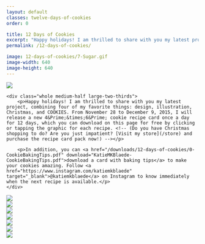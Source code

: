 ```yaml
---
layout: default
classes: twelve-days-of-cookies
order: 0

title: 12 Days of Cookies
excerpt: "Happy holidays! I am thrilled to share with you my latest project, combining four of my favorite things: design, illustration, Christmas, and COOKIES."
permalink: /12-days-of-cookies/

image: 12-days-of-cookies/7-Sugar.gif
image-width: 640
image-height: 640
---
```


<div class="grid twelve-days-of-cookies">
	<div class="whole medium-half large-third">
		<img src="/images/pages/12-days-of-cookies/0-BakingTipsPromo.png" />
	</div>

	<div class="whole medium-half large-two-thirds">
		<p>Happy holidays! I am thrilled to share with you my latest project, combining four of my favorite things: design, illustration, Christmas, and COOKIES. From November 28 to December 9, 2015, I will release a new 4&Prime;&times;6&Prime; cookie recipe card once a day for 12 days, which you can download on this page for free by clicking or tapping the graphic for each recipe. <!-- (Do you have Christmas shopping to do? Are you just impatient? [Visit my store](/store) and purchase the recipe card pack now!) --></p>

		<p>In addition, you can <a href="/downloads/12-days-of-cookies/0-CookieBakingTips.pdf" download="KatieMKBlaede-CookieBakingTips.pdf">download a card with baking tips</a> to make your cookies amazing. Follow <a href="https://www.instagram.com/katiemkblaede" target="_blank">@katiemkblaede</a> on Instagram to know immediately when the next recipe is available.</p>
	</div>
</div>

<div class="grid cookie-downloads twelve-days-of-cookies">
	<div class="whole medium-half large-third">
		<a href="/downloads/12-days-of-cookies/1-TastesLikeChristmas.pdf" download="KatieMKBlaede-TastesLikeChristmasCookies.pdf">
			<img src="/images/pages/12-days-of-cookies/1-TastesLikeChristmas.gif" />
		</a>
	</div>
	<div class="whole medium-half large-third">
		<a href="/downloads/12-days-of-cookies/2-Snickerdoodles.pdf" download="KatieMKBlaede-Snickerdoodles.pdf">
			<img src="/images/pages/12-days-of-cookies/2-Snickerdoodles.gif" />
		</a>
	</div>
	<div class="whole medium-half large-third">
		<a href="/downloads/12-days-of-cookies/3-ChocolateRaspberry.pdf" download="KatieMKBlaede-ChocolateRaspberryCookies.pdf">
			<img src="/images/pages/12-days-of-cookies/3-ChocolateRaspberry.gif" />
		</a>
	</div>
	<div class="whole medium-half large-third">
		<a href="/downloads/12-days-of-cookies/4-GingerMolasses.pdf" download="KatieMKBlaede-GingerMolassesCookies.pdf">
			<img src="/images/pages/12-days-of-cookies/4-GingerMolasses.gif" />
		</a>
	</div>
	<div class="whole medium-half large-third">
		<a href="/downloads/12-days-of-cookies/5-FruityPebblesPudding.pdf" download="KatieMKBlaede-FruityPebblesPuddingCookies.pdf">
			<img src="/images/pages/12-days-of-cookies/5-FruityPebblesPudding.gif" />
		</a>
	</div>
	<div class="whole medium-half large-third">
		<a href="/downloads/12-days-of-cookies/6-PeanutButterWhiteChocolatePretzel.pdf" download="KatieMKBlaede-PBWhiteChocPretzelCookies.pdf">
			<img src="/images/pages/12-days-of-cookies/6-PBWhiteChocPretzel.gif" />
		</a>
	</div>
	<div class="whole medium-half large-third">
		<a href="/downloads/12-days-of-cookies/7-Sugar.pdf" download="KatieMKBlaede-SugarCookies.pdf">
			<img src="/images/pages/12-days-of-cookies/7-Sugar.gif" />
		</a>
	</div>
</div>
